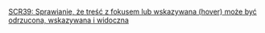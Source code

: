 [SCR39: Sprawianie, że treść z fokusem lub wskazywana (hover) może być odrzucona, wskazywana i widoczna](https://www.w3.org/WAI/WCAG22/Techniques/client-side-script/SCR39)